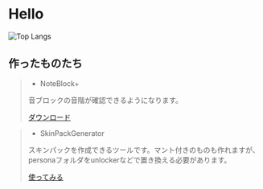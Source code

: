 # Hello
![Top Langs](https://github-readme-stats.vercel.app/api/top-langs/?username=oasoobi&layout=compact&theme=radical)
## 作ったものたち

> - NoteBlock+
>  
> 音ブロックの音階が確認できるようになります。
>   
> [ダウンロード](https://go.oasoobi.net/NoteBlockPlus)

> - SkinPackGenerator
>  
> スキンパックを作成できるツールです。マント付きのものも作れますが、personaフォルダをunlockerなどで置き換える必要があります。
>  
> [使ってみる](https://oasoobi.net/tools/customskin)
